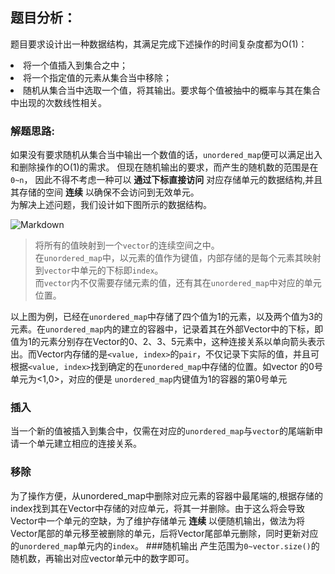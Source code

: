 ## 题目分析：
题目要求设计出一种数据结构，其满足完成下述操作的时间复杂度都为O(1)：  
<li>将一个值插入到集合之中；
<li>将一个指定值的元素从集合当中移除；
<li>随机从集合当中选取一个值，将其输出。要求每个值被抽中的概率与其在集合中出现的次数线性相关。

### 解题思路:  
如果没有要求随机从集合当中输出一个数值的话，`unordered_map`便可以满足出入和删除操作的O(1)的需求。
但现在随机输出的要求，而产生的随机数的范围是在 `0~n`， 因此不得不考虑一种可以 **通过下标直接访问** 对应存储单元的数据结构,并且其存储的空间 **连续** 以确保不会访问到无效单元。  
为解决上述问题，我们设计如下图所示的数据结构。  

![Markdown](http://p1.bqimg.com/1949/b854c3c2fd4f6e4f.png)  
>将所有的值映射到一个`vector`的连续空间之中。  
>在`unordered_map`中，以元素的值作为键值，内部存储的是每个元素其映射到`vector`中单元的下标即`index`。  
>而`vector`内不仅需要存储元素的值，还有其在`unordered_map`中对应的单元位置。   

以上图为例，已经在`unordered_map`中存储了四个值为1的元素，以及两个值为3的元素。在`unordered_map`内的建立的容器中，记录着其在外部Vector中的下标，即值为1的元素分别存在Vector的0、2、3、5元素中，这种连接关系以单向箭头表示出。而Vector内存储的是`<value, index>`的`pair`，不仅记录下实际的值，并且可根据`<value, index>`找到确定的在`unordered_map`中存储的位置。如vector 的0号单元为<1,0>，对应的便是  `unordered_map`内键值为1的容器的第0号单元
### 插入  
当一个新的值被插入到集合中，仅需在对应的`unordered_map`与`vector`的尾端新申请一个单元建立相应的连接关系。
### 移除  
为了操作方便，从unordered_map中删除对应元素的容器中最尾端的,根据存储的index找到其在Vector中存储的对应单元，将其一并删除。由于这么将会导致Vector中一个单元的空缺，为了维护存储单元 **连续** 以便随机输出，做法为将Vector尾部的单元移至被删除的单元，后将Vector尾部单元删除，同时更新对应的`unordered_map`单元内的`index`。
###随机输出
产生范围为`0~vector.size()`的随机数，再输出对应vector单元中的数字即可。
